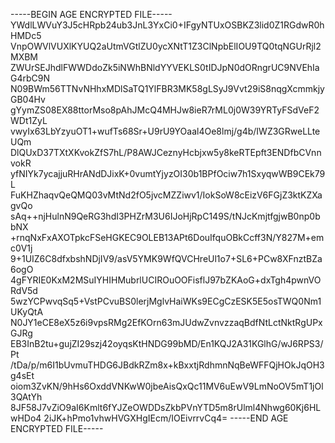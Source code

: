 -----BEGIN AGE ENCRYPTED FILE-----
YWdlLWVuY3J5cHRpb24ub3JnL3YxCi0+IFgyNTUxOSBKZ3lid0Z1RGdwR0hHMDc5
VnpOWVlVUXlKYUQ2aUtmVGtlZU0ycXNtT1Z3ClNpbElIOU9TQ0tqNGUrRjl2MXBM
ZWUrSEJhdlFWWDdoZk5iNWhBNldYYVEKLS0tIDJpN0dORngrUC9NVEhIaG4rbC9N
N09BWm56TTNvNHhxMDlSaTQ1YlFBR3MK58gLSyJ9Vvt29iS8nqgXcmmkjyGB04Hv
gYymZS08EX88ttorMso8pAhJMcQ4MHJw8ieR7rML0j0W39YRTyFSdVeF2WDt1ZyL
vwyIx63LbYzyuOT1+wufTs68Sr+U9rU9YOaal4Oe8lmj/g4b/IWZ3GRweLLteUQm
DlQUxD37TXtXKvokZfS7hL/P8AWJCeznyHcbjxw5y8keRTEpft3ENDfbCVnnvokR
yfNIYk7ycajjuRHrANdDJixK+0vumtYjyzOI30b1BPfOciw7h1SxyqwWB9CEk79L
FuKHZhaqvQeQMQ03vMtNd2fO5jvcMZZiwv1/IokSoW8cEizV6FGjZ3ktKZXagvQo
sAq++njHulnN9QeRG3hdI3PHZrM3U6IJoHjRpC149S/tNJcKmjtfgjwB0np0bbNX
+rnqNxFxAXOTpkcFSeHGKEC9OLEB13APt6DouIfquOBkCcff3N/Y827M+emc0V1j
9+1UIZ6C8dfxbshNDjIV9/asV5YMK9WfQVCHreUl1o7+SL6+PCw8XFnztBZa6ogO
4gFYRIE0KxM2MSuIYHIHMubrlUCIROuOOFisflJ97bZKAoG+dxTgh4pwnVORdV5d
5wzYCPwvqSq5+VstPCvuBS0lerjMglvHaiWKs9ECgCzESK5E5osTWQ0Nm1UKyQtA
N0JY1eCE8eX5z6i9vpsRMg2EfKOrn63mJUdwZvnvzzaqBdfNtLctNktRgUPxGJRg
EB3InB2tu+gujZI29szj42oyqsKtHNDG99bMD/En1KQJ2A31KGlhG/wJ6RPS3/Pt
/tDa/p/m6I1bUvmuTHDG6JBdkRZm8x+kBxxtjRdhmnNqBeWFFQjHOkJqOH3g4sEt
oiom3ZvKN/9hHs6OxddVNKwW0jbeAisQxQc11MV6uEwV9LmNoOV5mT1jOl3QAtYh
8JF58J7vZiO9aI6Kmlt6fYJZeOWDDsZkbPVnYTD5m8rUlml4Nhwg60Kj6HLwHDo4
2iJK+hPmo1vhwHVGXHgIEcm/IOEivrrvCq4=
-----END AGE ENCRYPTED FILE-----
